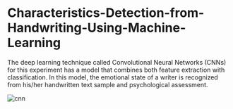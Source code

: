 # Characteristics-Detection-from-Handwriting-Using-Machine-Learning

The deep learning technique called Convolutional Neural Networks (CNNs) for this experiment has a model that combines both feature extraction with classification. In this model, the emotional state of a writer is recognized from his/her handwritten text sample and psychological assessment. 

![cnn](https://user-images.githubusercontent.com/68471402/119315381-66739f80-bc93-11eb-89bb-e1ac1828108b.JPG)
